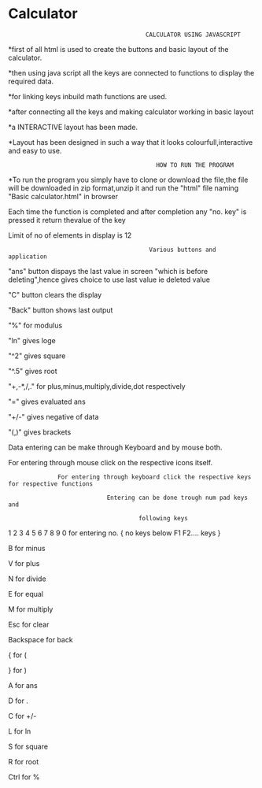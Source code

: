 # Calculator
                                           CALCULATOR USING JAVASCRIPT

*first of all html is used to create the buttons and basic layout of the calculator.

*then using java script all the keys are connected to functions to display the required data.

*for linking keys inbuild math functions are used.

*after connecting all the keys and making calculator working in basic layout

*a INTERACTIVE layout has been made.

*Layout has been designed in such a way that it looks colourfull,interactive and easy to use.
    
    
    
    
                                              HOW TO RUN THE PROGRAM

*To run the program you simply have to clone or download the file,the file will be downloaded in zip format,unzip it and run the "html" file naming "Basic calculator.html" in browser

Each time the function is completed and after completion any "no. key" is pressed it return thevalue of the key

Limit of no of elements in display is 12

                                            Various buttons and application
                                             
"ans" button dispays the last value in screen "which is before deleting",hence gives choice to use last value ie deleted value

"C" button clears the display

"Back" button shows last output

"%" for modulus

"ln" gives loge

"^2" gives square

"^.5" gives root

"+,-*,/,."  for plus,minus,multiply,divide,dot respectively

"=" gives evaluated ans

"+/-" gives negative of data

"(,)" gives brackets

Data entering can be make through Keyboard and by mouse both.

For entering through mouse click on the respective icons itself.

                  For entering through keyboard click the respective keys for respective functions
 
                                Entering can be done trough num pad keys and
                                   
                                         following keys
                                         
1 2 3 4 5 6 7 8 9 0 for entering no.   { no keys below F1 F2.... keys  }

B               for minus

V               for plus

N               for divide

E               for equal     

M               for multiply                   

Esc             for clear                               

Backspace       for back

{               for (

}               for )

A               for ans

D               for .

C               for +/-

L               for ln

S               for square

R               for root

Ctrl            for %
